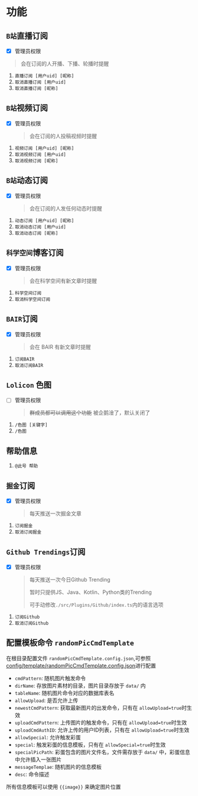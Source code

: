 # 功能

## `B站`直播订阅

-   [x] 管理员权限

> 会在订阅的人开播、下播、轮播时提醒

1. `直播订阅 [用户uid] [昵称]`
2. `取消直播订阅 [用户uid]`
3. `取消直播订阅 [昵称]`

## `B站`视频订阅

-   [x] 管理员权限
    
    > 会在订阅的人投稿视频时提醒

1. `视频订阅 [用户uid] [昵称]`
2. `取消视频订阅 [用户uid]`
3. `取消视频订阅 [昵称]`

## `B站`动态订阅

-   [x] 管理员权限
    
    > 会在订阅的人发任何动态时提醒

1. `动态订阅 [用户uid] [昵称]`
2. `取消动态订阅 [用户uid]`
3. `取消动态订阅 [昵称]`

## `科学空间`博客订阅

-   [x] 管理员权限
    
    > 会在科学空间有新文章时提醒

1. `科学空间订阅`
2. `取消科学空间订阅`

## `BAIR`订阅

-   [x] 管理员权限
    
    > 会在 BAIR 有新文章时提醒

1. `订阅BAIR`
2. `取消订阅BAIR`

## `Lolicon` 色图

-   [ ] 管理员权限
    > ~~群成员都可以调用这个功能~~
    > 被企鹅淦了，默认关闭了

1. `/色图 [关键字]`
2. `/色图`

## 帮助信息

1. `@此号 帮助`

## `掘金`订阅

-   [x] 管理员权限
    
    > 每天推送一次掘金文章

1. `订阅掘金`
2. `取消订阅掘金`

## `Github Trendings`订阅

-   [x] 管理员权限
    > 每天推送一次今日Github Trending
    > 
    > 暂时只提供JS、Java、Kotlin、Python类的Trending
    > 
    > 可手动修改`./src/Plugins/Github/index.ts`内的语言选项

1. `订阅Github`
2. `取消订阅Github`

## 配置模板命令 `randomPicCmdTemplate`

在根目录配置文件 `randomPicCmdTemplate.config.json`,可参照[config/template/randomPicCmdTemplate.config.json](config/template/randomPicCmdTemplate.config.json)进行配置

-   `cmdPattern`: 随机图片触发命令
-   `dirName`: 存放图片素材的目录，图片目录存放于 `data/` 内
-   `tableName`: 随机图片命令对应的数据库表名
-   `allowUpload`: 是否允许上传
-   `newestCmdPattern`: 获取最新图片的出发命令，只有在 `allowUpload=true`时生效
-   `uploadCmdPattern`: 上传图片的触发命令，只有在 `allowUpload=true`时生效
-   `uploadCmdAuthID`: 允许上传的用户ID列表，只有在 `allowUpload=true`时生效
-   `allowSpecial`: 允许触发彩蛋
-   `special`: 触发彩蛋的信息模板，只有在 `allowSpecial=true`时生效
-   `specialPicPath`: 彩蛋包含的图片文件名，文件需存放于 `data/` 中，彩蛋信息中允许插入一张图片
-   `messageTemplae`: 随机图片的信息模板
-   `desc`: 命令描述

所有信息模板可以使用 `{{image}}` 来确定图片位置




